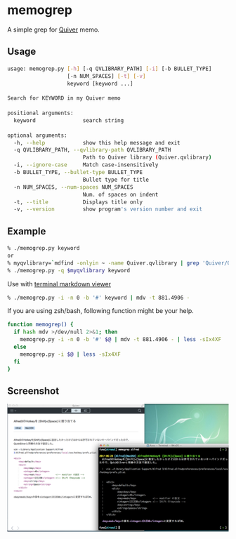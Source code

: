 # memogrep
A simple grep for [Quiver](http://happenapps.com/#quiver) memo.

## Usage
```sh
usage: memogrep.py [-h] [-q QVLIBRARY_PATH] [-i] [-b BULLET_TYPE]
                   [-n NUM_SPACES] [-t] [-v]
                   keyword [keyword ...]

Search for KEYWORD in my Quiver memo

positional arguments:
  keyword               search string

optional arguments:
  -h, --help            show this help message and exit
  -q QVLIBRARY_PATH, --qvlibrary-path QVLIBRARY_PATH
                        Path to Quiver library (Quiver.qvlibrary)
  -i, --ignore-case     Match case-insensitively
  -b BULLET_TYPE, --bullet-type BULLET_TYPE
                        Bullet type for title
  -n NUM_SPACES, --num-spaces NUM_SPACES
                        Num. of spaces on indent
  -t, --title           Displays title only
  -v, --version         show program's version number and exit
```

## Example
```sh
% ./memogrep.py keyword
or
% myqvlibrary=`mdfind -onlyin ~ -name Quiver.qvlibrary | grep 'Quiver/Quiver.qvlibrary'`
% ./memogrep.py -q $myqvlibrary keyword
```
Use with [terminal markdown viewer](https://github.com/axiros/terminal_markdown_viewer)
```sh
% ./memogrep.py -i -n 0 -b '#' keyword | mdv -t 881.4906 - 
```
If you are using zsh/bash, following function might be your help.
```sh
function memogrep() {
  if hash mdv >/dev/null 2>&1; then
    memogrep.py -i -n 0 -b '#' $@ | mdv -t 881.4906 - | less -sIx4XF
  else
    memogrep.py -i $@ | less -sIx4XF
  fi
}
```

## Screenshot
![screenshot](https://raw.githubusercontent.com/funasoul/memogrep/images/memogrep.png)
